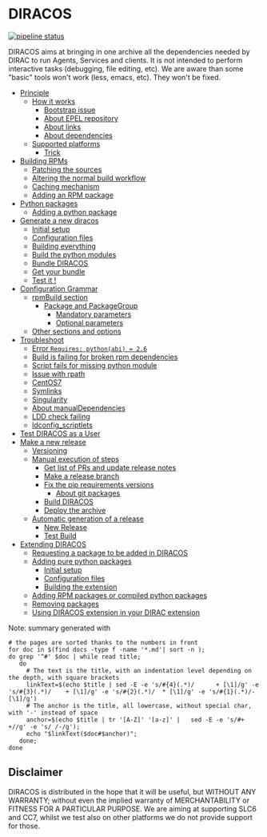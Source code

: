 # DIRACOS

[![pipeline status](https://gitlab.cern.ch/CLICdp/iLCDirac/DIRACOS/badges/master/pipeline.svg)](https://gitlab.cern.ch/CLICdp/iLCDirac/DIRACOS/pipelines)

DIRACOS aims at bringing in one archive all the dependencies needed by DIRAC to run Agents, Services and clients. It is not intended to perform interactive tasks (debugging, file editing, etc). We are aware than some "basic" tools won't work (less, emacs, etc). They won't be fixed.


- [ Principle](docs/0_concepts.md#principle)
  * [ How it works](docs/0_concepts.md#how-it-works)
    + [ Bootstrap issue](docs/0_concepts.md#bootstrap-issue)
    + [ About EPEL repository](docs/0_concepts.md#about-epel-repository)
    + [ About links](docs/0_concepts.md#about-links)
    + [ About dependencies](docs/0_concepts.md#about-dependencies)
  * [ Supported platforms](docs/0_concepts.md#supported-platforms)
    + [ Trick](docs/0_concepts.md#trick)
- [ Building RPMs](docs/10_RPMs.md#building-rpms)
  * [ Patching the sources](docs/10_RPMs.md#patching-the-sources)
  * [ Altering the normal build workflow](docs/10_RPMs.md#altering-the-normal-build-workflow)
  * [ Caching mechanism](docs/10_RPMs.md#caching-mechanism)
  * [ Adding an RPM package](docs/10_RPMs.md#adding-an-rpm-package)
- [ Python packages](docs/20_pythonPackages.md#python-packages)
  * [ Adding a python package](docs/20_pythonPackages.md#adding-a-python-package)
- [ Generate a new diracos](docs/30_generatingDIRACOS.md#generate-a-new-diracos)
  * [ Initial setup](docs/30_generatingDIRACOS.md#initial-setup)
  * [ Configuration files](docs/30_generatingDIRACOS.md#configuration-files)
  * [ Building everything](docs/30_generatingDIRACOS.md#building-everything)
  * [ Build the python modules](docs/30_generatingDIRACOS.md#build-the-python-modules)
  * [ Bundle DIRACOS](docs/30_generatingDIRACOS.md#bundle-diracos)
  * [ Get your bundle](docs/30_generatingDIRACOS.md#get-your-bundle)
  * [ Test it !](docs/30_generatingDIRACOS.md#test-it-!)
- [ Configuration Grammar](docs/40_grammar.md#configuration-grammar)
  * [ rpmBuild section](docs/40_grammar.md#rpmbuild-section)
    + [ Package and PackageGroup](docs/40_grammar.md#package-and-packagegroup)
      + [ Mandatory parameters](docs/40_grammar.md#mandatory-parameters)
      + [ Optional parameters](docs/40_grammar.md#optional-parameters)
  * [ Other sections and options](docs/40_grammar.md#other-sections-and-options)
- [ Troubleshoot](docs/50_troubleshoot.md#troubleshoot)
  * [ Error `Requires: python(abi) = 2.6`](docs/50_troubleshoot.md#error-requires-pythonabi-26)
  * [ Build is failing for broken rpm dependencies](docs/50_troubleshoot.md#build-is-failing-for-broken-rpm-dependencies)
  * [ Script fails for missing python module](docs/50_troubleshoot.md#script-fails-for-missing-python-module)
  * [ Issue with rpath](docs/50_troubleshoot.md#issue-with-rpath)
  * [ CentOS7](docs/50_troubleshoot.md#centos7)
  * [ Symlinks](docs/50_troubleshoot.md#symlinks)
  * [ Singularity](docs/50_troubleshoot.md#singularity)
  * [ About manualDependencies](docs/50_troubleshoot.md#about-manualdependencies)
  * [ LDD check failing](docs/50_troubleshoot.md#ldd-check-failing)
  * [ldconfig_scriptlets](docs/50_troubleshoot.md#ldconfig_scriptlets)
- [ Test DIRACOS as a User](docs/60_useDIRACOS.md#test-diracos-as-a-user)
- [ Make a new release](docs/70_release.md#make-a-new-release)
  * [ Versioning](docs/70_release.md#versioning)
  * [ Manual execution of steps](docs/70_release.md#manual-execution-of-steps)
    + [ Get list of PRs and update release notes](docs/70_release.md#get-list-of-prs-and-update-release-notes)
    + [ Make a release branch](docs/70_release.md#make-a-release-branch)
    + [ Fix the pip requirements versions](docs/70_release.md#fix-the-pip-requirements-versions)
      + [ About git packages](docs/70_release.md#about-git-packages)
    + [ Build DIRACOS](docs/70_release.md#build-diracos)
    + [ Deploy the archive](docs/70_release.md#deploy-the-archive)
  * [ Automatic generation of a release](docs/70_release.md#automatic-generation-of-a-release)
    + [ New Release](docs/70_release.md#new-release)
    + [ Test Build](docs/70_release.md#test-build)
- [ Extending DIRACOS](docs/80_extendingDIRACOS.md#extending-diracos)
  * [ Requesting a package to be added in DIRACOS](docs/80_extendingDIRACOS.md#requesting-a-package-to-be-added-in-diracos)
  * [ Adding pure python packages](docs/80_extendingDIRACOS.md#adding-pure-python-packages)
    + [ Initial setup](docs/80_extendingDIRACOS.md#initial-setup)
    + [ Configuration files](docs/80_extendingDIRACOS.md#configuration-files)
    + [ Building the extension](docs/80_extendingDIRACOS.md#building-the-extension)
  * [ Adding RPM packages or compiled python packages](docs/80_extendingDIRACOS.md#adding-rpm-packages-or-compiled-python-packages)
  * [ Removing packages](docs/80_extendingDIRACOS.md#removing-packages)
  * [ Using DIRACOS extension in your DIRAC extension](docs/80_extendingDIRACOS.md#using-diracos-extension-in-your-dirac-extension)




Note: summary generated with
```
# the pages are sorted thanks to the numbers in front
for doc in $(find docs -type f -name '*.md'| sort -n );
do grep '^#' $doc | while read title;
   do
     # The text is the title, with an indentation level depending on the depth, with square brackets
     linkText=$(echo $title | sed -E -e 's/#{4}(.*)/      + [\1]/g' -e 's/#{3}(.*)/    + [\1]/g' -e 's/#{2}(.*)/  * [\1]/g' -e 's/#{1}(.*)/- [\1]/g')
     # The anchor is the title, all lowercase, without special char, with '-' instead of space
     anchor=$(echo $title | tr '[A-Z]' '[a-z]' |   sed -E -e 's/#+ +//g' -e 's/ /-/g');
     echo "$linkText($doc#$anchor)";
   done;
done

```

## Disclaimer
DIRACOS is distributed in the hope that it will be useful, but WITHOUT ANY WARRANTY; without even the implied warranty of MERCHANTABILITY or FITNESS FOR A PARTICULAR PURPOSE. We are aiming at supporting SLC6 and CC7, whilst we test also on other platforms we do not provide support for those.
